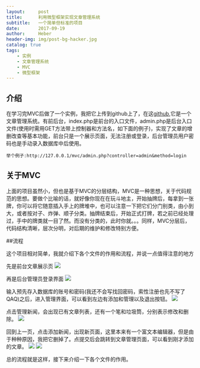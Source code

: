 ```yaml
---
layout:     post
title:      利用微型框架实现文章管理系统
subtitle:   一个简单但标准的项目
date:       2017-09-19
author:     Heber
header-img: img/post-bg-hacker.jpg
catalog: true
tags:
    - 实例
    - 文章管理系统
    - MVC
    - 微型框架
---
```



## 介绍

在学习完MVC后做了一个实例，我把它上传到github上了，在这[github](https://github.com/HeberLee/article-management-system),它是一个文章管理系统。有前后台，index.php是前台的入口文件，admin.php是后台入口文件(使用时需用GET方法带上控制器和方法名，如下面的例子)，实现了文章的增删改查等基本功能，前台只是一个展示页面，无法注册或登录，后台管理员用户密码也是手动录入数据库中后使用。


```objc
举个例子:http://127.0.0.1/mvc/admin.php?controller=admin&method=login
```

## 关于MVC

上面的项目虽然小，但也是基于MVC的分层结构，MVC是一种思想，关于代码规范的思想。要做个比喻的话，就好像你现在在玩斗地主，开始抽牌后，每拿到一张牌，你可以将它随意插入手上的牌堆中，也可以注意一下把它们分门别类，由小到大，或者按对子、炸弹、顺子分类。抽牌结束后，开始正式打牌，若之前已经处理过，手中的牌类就一目了然。而没有分类的，此时你就。。。同样，MVC分层后，代码结构清晰，层次分明，对后期的维护和修改特别方便。

##流程

这个项目相对简单，我就介绍下各个文件的作用和流程，并说一点值得注意的地方

先是前台文章展示页
![](https://github.com/HeberLee/HeberLee.github.io/tree/master/img/index.jpg)

再是后台管理员登录界面
![](https://github.com/HeberLee/HeberLee.github.io/tree/master/img/login.jpg)

输入预先存入数据库的账号和密码(我还不会写找回密码，索性注册也先不写了QAQ)之后，进入管理界面，可以看到左边有添加和管理以及退出按钮。
![](https://github.com/HeberLee/HeberLee.github.io/tree/master/imgadmin.jpg)

点击管理新闻，会出现已有文章列表，还有一个笔和垃圾筒，分别表示修改和删除。
![](https://github.com/HeberLee/HeberLee.github.io/tree/master/img/article-list.jpg)

回到上一页，点击添加新闻，出现新页面，这里本来有一个富文本编辑器，但是由于种种原因，我把它删掉了。点提交后会跳转到文章管理页面，可以看到刚才添加的文章。
![](https://github.com/HeberLee/HeberLee.github.io/tree/master/img/article-add.jpg)
![](https://github.com/HeberLee/HeberLee.github.io/tree/master/img/article-list-new.jpg)

总的流程就是这样，接下来介绍一下各个文件的作用。
